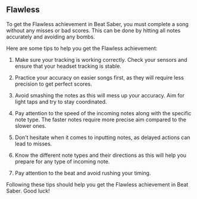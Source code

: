 ## Flawless

To get the Flawless achievement in Beat Saber, you must complete a song without any misses or bad scores. This can be done by hitting all notes accurately and avoiding any bombs. 

Here are some tips to help you get the Flawless achievement:

1. Make sure your tracking is working correctly. Check your sensors and ensure that your headset tracking is stable. 

2. Practice your accuracy on easier songs first, as they will require less precision to get perfect scores. 

3. Avoid smashing the notes as this will mess up your accuracy. Aim for light taps and try to stay coordinated.

4. Pay attention to the speed of the incoming notes along with the specific note type. The faster notes require more precise aim compared to the slower ones. 

5. Don't hesitate when it comes to inputting notes, as delayed actions can lead to misses. 

6. Know the different note types and their directions as this will help you prepare for any type of incoming note. 

7. Pay attention to the beat and avoid rushing your timing. 

Following these tips should help you get the Flawless achievement in Beat Saber. Good luck!